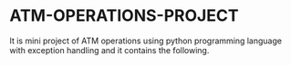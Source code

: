 # ATM-OPERATIONS-PROJECT
It is mini project of ATM operations using python programming language with exception handling and it contains the following.
